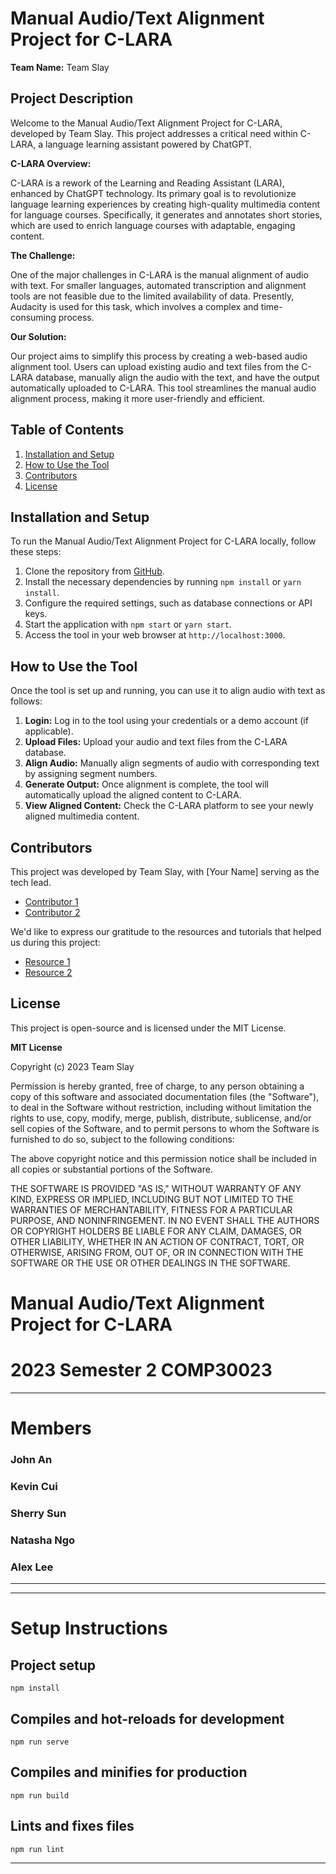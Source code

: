 # Manual Audio/Text Alignment Project for C-LARA

**Team Name:** Team Slay


## Project Description

Welcome to the Manual Audio/Text Alignment Project for C-LARA, developed by Team Slay. This project addresses a critical need within C-LARA, a language learning assistant powered by ChatGPT.

**C-LARA Overview:**

C-LARA is a rework of the Learning and Reading Assistant (LARA), enhanced by ChatGPT technology. Its primary goal is to revolutionize language learning experiences by creating high-quality multimedia content for language courses. Specifically, it generates and annotates short stories, which are used to enrich language courses with adaptable, engaging content.

**The Challenge:**

One of the major challenges in C-LARA is the manual alignment of audio with text. For smaller languages, automated transcription and alignment tools are not feasible due to the limited availability of data. Presently, Audacity is used for this task, which involves a complex and time-consuming process.

**Our Solution:**

Our project aims to simplify this process by creating a web-based audio alignment tool. Users can upload existing audio and text files from the C-LARA database, manually align the audio with the text, and have the output automatically uploaded to C-LARA. This tool streamlines the manual audio alignment process, making it more user-friendly and efficient.

## Table of Contents

1. [Installation and Setup](#installation-and-setup)
2. [How to Use the Tool](#how-to-use-the-tool)
3. [Contributors](#contributors)
4. [License](#license)

## Installation and Setup

To run the Manual Audio/Text Alignment Project for C-LARA locally, follow these steps:

1. Clone the repository from [GitHub](https://github.com/your-repo-link).
2. Install the necessary dependencies by running `npm install` or `yarn install`.
3. Configure the required settings, such as database connections or API keys.
4. Start the application with `npm start` or `yarn start`.
5. Access the tool in your web browser at `http://localhost:3000`.

## How to Use the Tool

Once the tool is set up and running, you can use it to align audio with text as follows:

1. **Login:** Log in to the tool using your credentials or a demo account (if applicable).
2. **Upload Files:** Upload your audio and text files from the C-LARA database.
3. **Align Audio:** Manually align segments of audio with corresponding text by assigning segment numbers.
4. **Generate Output:** Once alignment is complete, the tool will automatically upload the aligned content to C-LARA.
5. **View Aligned Content:** Check the C-LARA platform to see your newly aligned multimedia content.

## Contributors

This project was developed by Team Slay, with [Your Name] serving as the tech lead.

- [Contributor 1](https://github.com/contributor1)
- [Contributor 2](https://github.com/contributor2)

We'd like to express our gratitude to the resources and tutorials that helped us during this project:

- [Resource 1](https://example.com/resource1)
- [Resource 2](https://example.com/resource2)

## License

This project is open-source and is licensed under the MIT License.

**MIT License**

Copyright (c) 2023 Team Slay

Permission is hereby granted, free of charge, to any person obtaining a copy of this software and associated documentation files (the "Software"), to deal in the Software without restriction, including without limitation the rights to use, copy, modify, merge, publish, distribute, sublicense, and/or sell copies of the Software, and to permit persons to whom the Software is furnished to do so, subject to the following conditions:

The above copyright notice and this permission notice shall be included in all copies or substantial portions of the Software.

THE SOFTWARE IS PROVIDED "AS IS," WITHOUT WARRANTY OF ANY KIND, EXPRESS OR IMPLIED, INCLUDING BUT NOT LIMITED TO THE WARRANTIES OF MERCHANTABILITY, FITNESS FOR A PARTICULAR PURPOSE, AND NONINFRINGEMENT. IN NO EVENT SHALL THE AUTHORS OR COPYRIGHT HOLDERS BE LIABLE FOR ANY CLAIM, DAMAGES, OR OTHER LIABILITY, WHETHER IN AN ACTION OF CONTRACT, TORT, OR OTHERWISE, ARISING FROM, OUT OF, OR IN CONNECTION WITH THE SOFTWARE OR THE USE OR OTHER DEALINGS IN THE SOFTWARE.




# Manual Audio/Text Alignment Project for C-LARA

# 2023 Semester 2 COMP30023
----
# Members
### John An
### Kevin Cui
### Sherry Sun
### Natasha Ngo
### Alex Lee
----


----
# Setup Instructions

## Project setup
```
npm install
```

## Compiles and hot-reloads for development
```
npm run serve
```

## Compiles and minifies for production
```
npm run build
```

## Lints and fixes files
```
npm run lint
```
----



